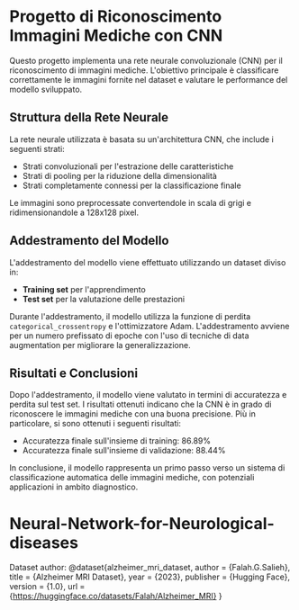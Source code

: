 # Progetto di Riconoscimento Immagini Mediche con CNN

Questo progetto implementa una rete neurale convoluzionale (CNN) per il riconoscimento di immagini mediche. L'obiettivo principale è classificare correttamente le immagini fornite nel dataset e valutare le performance del modello sviluppato.

## Struttura della Rete Neurale

La rete neurale utilizzata è basata su un'architettura CNN, che include i seguenti strati:

- Strati convoluzionali per l'estrazione delle caratteristiche
- Strati di pooling per la riduzione della dimensionalità
- Strati completamente connessi per la classificazione finale

Le immagini sono preprocessate convertendole in scala di grigi e ridimensionandole a 128x128 pixel.

## Addestramento del Modello

L'addestramento del modello viene effettuato utilizzando un dataset diviso in:

- **Training set** per l'apprendimento
- **Test set** per la valutazione delle prestazioni

Durante l'addestramento, il modello utilizza la funzione di perdita `categorical_crossentropy` e l'ottimizzatore Adam. L'addestramento avviene per un numero prefissato di epoche con l'uso di tecniche di data augmentation per migliorare la generalizzazione.

## Risultati e Conclusioni

Dopo l'addestramento, il modello viene valutato in termini di accuratezza e perdita sul test set. I risultati ottenuti indicano che la CNN è in grado di riconoscere le immagini mediche con una buona precisione. Più in particolare, si sono ottenuti i seguenti risultati:

- Accuratezza finale sull'insieme di training: 86.89%
- Accuratezza finale sull'insieme di validazione: 88.44%

In conclusione, il modello rappresenta un primo passo verso un sistema di classificazione automatica delle immagini mediche, con potenziali applicazioni in ambito diagnostico.



# Neural-Network-for-Neurological-diseases
Dataset author:
@dataset{alzheimer_mri_dataset,
  author = {Falah.G.Salieh},
  title = {Alzheimer MRI Dataset},
  year = {2023},
  publisher = {Hugging Face},
  version = {1.0},
  url = {https://huggingface.co/datasets/Falah/Alzheimer_MRI}
}